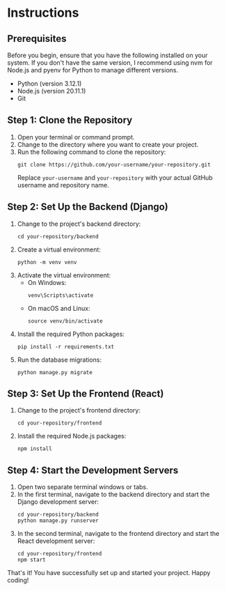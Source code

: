 # Instructions

## Prerequisites

Before you begin, ensure that you have the following installed on your system. If you don't have the same version, I recommend using nvm for Node.js and pyenv for Python to manage different versions.

-   Python (version 3.12.1)
-   Node.js (version 20.11.1)
-   Git

## Step 1: Clone the Repository

1. Open your terminal or command prompt.
2. Change to the directory where you want to create your project.
3. Run the following command to clone the repository:
    ```
    git clone https://github.com/your-username/your-repository.git
    ```
    Replace `your-username` and `your-repository` with your actual GitHub username and repository name.

## Step 2: Set Up the Backend (Django)

1. Change to the project's backend directory:
    ```
    cd your-repository/backend
    ```
2. Create a virtual environment:
    ```
    python -m venv venv
    ```
3. Activate the virtual environment:
    - On Windows:
        ```
        venv\Scripts\activate
        ```
    - On macOS and Linux:
        ```
        source venv/bin/activate
        ```
4. Install the required Python packages:
    ```
    pip install -r requirements.txt
    ```
5. Run the database migrations:
    ```
    python manage.py migrate
    ```

## Step 3: Set Up the Frontend (React)

1. Change to the project's frontend directory:
    ```
    cd your-repository/frontend
    ```
2. Install the required Node.js packages:
    ```
    npm install
    ```

## Step 4: Start the Development Servers

1. Open two separate terminal windows or tabs.
2. In the first terminal, navigate to the backend directory and start the Django development server:
    ```
    cd your-repository/backend
    python manage.py runserver
    ```
3. In the second terminal, navigate to the frontend directory and start the React development server:
    ```
    cd your-repository/frontend
    npm start
    ```

That's it! You have successfully set up and started your project. Happy coding!
